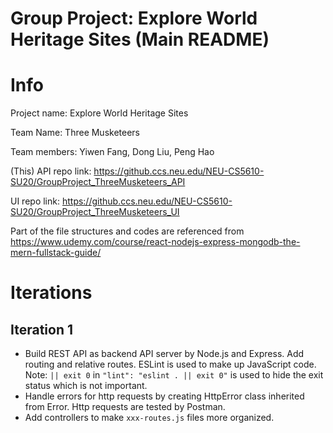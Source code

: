 # Group Project: Explore World Heritage Sites (Main README)

# Info
Project name: Explore World Heritage Sites

Team Name: Three Musketeers

Team members: Yiwen Fang, Dong Liu, Peng Hao

(This) API repo link: https://github.ccs.neu.edu/NEU-CS5610-SU20/GroupProject_ThreeMusketeers_API

UI repo link: https://github.ccs.neu.edu/NEU-CS5610-SU20/GroupProject_ThreeMusketeers_UI

Part of the file structures and codes are referenced from
https://www.udemy.com/course/react-nodejs-express-mongodb-the-mern-fullstack-guide/

# Iterations

## Iteration 1
* Build REST API as backend API server by Node.js and Express. Add routing and relative routes. ESLint is used to make up JavaScript code. Note: `|| exit 0` in `"lint": "eslint . || exit 0"` is used to hide the exit status which is not important.
* Handle errors for http requests by creating HttpError class inherited from Error. Http requests are tested by Postman.
* Add controllers to make `xxx-routes.js` files more organized.
